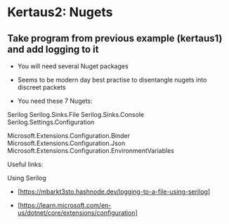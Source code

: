 # Kertaus2: Nugets

## Take program from previous example (kertaus1) and add logging to it

- You will need several Nuget packages
- Seems to be modern day best practise to disentangle nugets into discreet packets

- You need these 7 Nugets:

Serilog
Serilog.Sinks.File
Serilog.Sinks.Console
Serilog.Settings.Configuration


Microsoft.Extensions.Configuration.Binder
Microsoft.Extensions.Configuration.Json
Microsoft.Extensions.Configuration.EnvironmentVariables

Useful links:

Using Serilog
- [https://mbarkt3sto.hashnode.dev/logging-to-a-file-using-serilog]

- [https://learn.microsoft.com/en-us/dotnet/core/extensions/configuration]